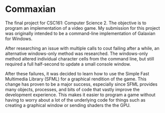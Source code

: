 # Commaxian
The final project for CSC161: Computer Science 2. The objective is to program an implementation of a video game. My submission for this project was originally intended to be a command-line implementation of Galaxian for Windows.

After researching an issue with multiple calls to cout failing after a while, an alternative windows-only method was researched.
The windows-only method altered individual character cells from the command line, but still required a full half-second to update a small console window.

After these failures, it was decided to learn how to use the Simple Fast Multimedia Library (SFML) for a graphical rendition of the game. This change has proven to be a major success, especially since SFML provides many objects, processes, and bits of code that vastly improve the development experience. This makes it easier to program a game without having to worry about a lot of the underlying code for things such as creating a graphical window or sending shaders the the GPU.

